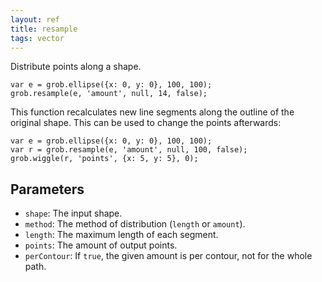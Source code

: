 ```yaml
---
layout: ref
title: resample
tags: vector
---
```

Distribute points along a shape.

    var e = grob.ellipse({x: 0, y: 0}, 100, 100);
    grob.resample(e, 'amount', null, 14, false);

This function recalculates new line segments along the outline of the original shape. This can be used to change the points afterwards:

    var e = grob.ellipse({x: 0, y: 0}, 100, 100);
    var r = grob.resample(e, 'amount', null, 100, false);
    grob.wiggle(r, 'points', {x: 5, y: 5}, 0);

## Parameters
- `shape`: The input shape.
- `method`: The method of distribution (`length` or `amount`).
-  `length`: The maximum length of each segment.
- `points`: The amount of output points.
- `perContour`: If `true`, the given amount is per contour, not for the whole path.
